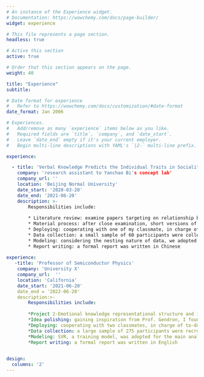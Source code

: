 ```yaml
---
# An instance of the Experience widget.
# Documentation: https://wowchemy.com/docs/page-builder/
widget: experience

# This file represents a page section.
headless: true

# Active this section
active: true

# Order that this section appears on the page.
weight: 40

title: "Experience"
subtitle: 

# Date format for experience
#   Refer to https://wowchemy.com/docs/customization/#date-format
date_format: Jan 2006

# Experiences.
#   Add/remove as many `experience` items below as you like.
#   Required fields are `title`, `company`, and `date_start`.
#   Leave `date_end` empty if it's your current employer.
#   Begin multi-line descriptions with YAML's `|2-` multi-line prefix.

experience:

  - title: 'Verbal Knowledge Predicts the Individual Traits in Sociality and Morality'
    company: 'research assistant to Yanchao Bi's concept lab'
    company_url: ''
    location: 'Beijing Normal University'
    date_start: '2020-03-20'
    date_end: '2021-06-20'
    description: >-
        Responsibilities include:
        
        * Literature review: examine papers targeting on relationship between language and non-verbal traits
        * Material process: after close examination, short versions of SVO - testing how prosocial one is, and moral dilemma questionnair were taken
        * Deploying: cooperating with one of my classmate, in charge of to-do-items distribution
        * Data collection: a small sample of 60 participants were collected via a face to face guidance
        * Modeling: considering the nesting nature of data, we adopted SVM and RSA for analysis
        * Report writing: a formal report was written in Chinese
        
experience:              
   -title: 'Professor of Semiconductor Physics'
    company: 'University X'
    company_url:  ''
    location: 'California'
    date_start: '2021-06-20'
    date_end = '2022-06-20'
    description:>-
        Responsibilities include:
        
        *Project 2-Emotional knowledge representational structure and its prediction of emotional well-being
        *Idea polishing: gaining inspiration from Prof. Gendron, I found the relationship between emotional semantic knowledge and well-being intriguing
        *Deploying: cooperating with two classmates, in charge of to-do-items distribution
        *Data collection: a large sample of 275 participants were recruited via online platform
        *Modeling: SVR, a training model, was adopted for the main analysis; we have also applied clustering, logical regression, and PCA to analyze
        *Report writing: a formal report was written in English
       

design:
  columns: '2'
---
```

